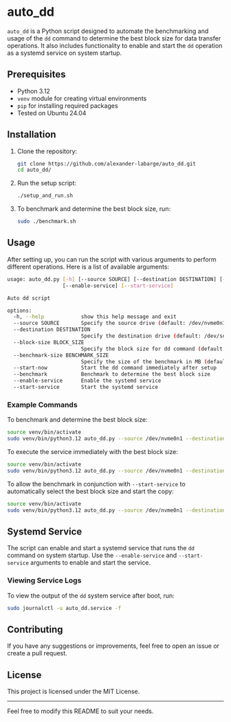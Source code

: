 # auto_dd

`auto_dd` is a Python script designed to automate the benchmarking and usage of the `dd` command to determine the best block size for data transfer operations. It also includes functionality to enable and start the `dd` operation as a systemd service on system startup.

## Prerequisites

- Python 3.12
- `venv` module for creating virtual environments
- `pip` for installing required packages
- Tested on Ubuntu 24.04

## Installation

1. Clone the repository:

   ```sh
   git clone https://github.com/alexander-labarge/auto_dd.git
   cd auto_dd/
   ```

2. Run the setup script:

   ```sh
   ./setup_and_run.sh
   ```

3. To benchmark and determine the best block size, run:

   ```sh
   sudo ./benchmark.sh
   ```

## Usage

After setting up, you can run the script with various arguments to perform different operations. Here is a list of available arguments:

```sh
usage: auto_dd.py [-h] [--source SOURCE] [--destination DESTINATION] [--block-size BLOCK_SIZE] [--benchmark-size BENCHMARK_SIZE] [--start-now] [--benchmark]
                  [--enable-service] [--start-service]

Auto dd script

options:
  -h, --help            show this help message and exit
  --source SOURCE       Specify the source drive (default: /dev/nvme0n1)
  --destination DESTINATION
                        Specify the destination drive (default: /dev/sdb)
  --block-size BLOCK_SIZE
                        Specify the block size for dd command (default: 32768)
  --benchmark-size BENCHMARK_SIZE
                        Specify the size of the benchmark in MB (default: 1024 MB)
  --start-now           Start the dd command immediately after setup
  --benchmark           Benchmark to determine the best block size
  --enable-service      Enable the systemd service
  --start-service       Start the systemd service
```

### Example Commands

To benchmark and determine the best block size:

```sh
source venv/bin/activate
sudo venv/bin/python3.12 auto_dd.py --source /dev/nvme0n1 --destination /dev/sda --benchmark --benchmark-size 1024 --enable-service
```

To execute the service immediately with the best block size:

```sh
source venv/bin/activate
sudo venv/bin/python3.12 auto_dd.py --source /dev/nvme0n1 --destination /dev/sda --enable-service --start-service --benchmark --benchmark-size 1024
```

To allow the benchmark in conjunction with `--start-service` to automatically select the best block size and start the copy:

```sh
source venv/bin/activate
sudo venv/bin/python3.12 auto_dd.py --source /dev/nvme0n1 --destination /dev/sda --benchmark --benchmark-size 1024 --enable-service --start-service
```

## Systemd Service

The script can enable and start a systemd service that runs the `dd` command on system startup. Use the `--enable-service` and `--start-service` arguments to enable and start the service.

### Viewing Service Logs

To view the output of the `dd` system service after boot, run:

```sh
sudo journalctl -u auto_dd.service -f
```

## Contributing

If you have any suggestions or improvements, feel free to open an issue or create a pull request.

## License

This project is licensed under the MIT License.

---

Feel free to modify this README to suit your needs.
